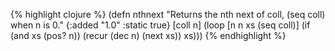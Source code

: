 {% highlight clojure %}
(defn nthnext
  "Returns the nth next of coll, (seq coll) when n is 0."
  {:added "1.0"
   :static true}
  [coll n]
    (loop [n n xs (seq coll)]
      (if (and xs (pos? n))
        (recur (dec n) (next xs))
        xs)))
{% endhighlight %}
